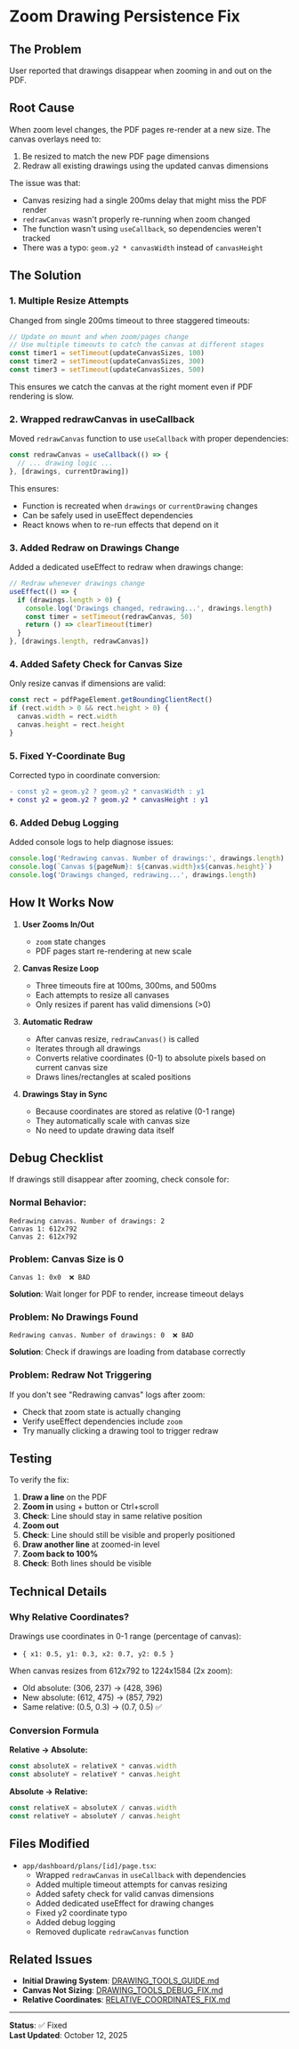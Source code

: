 # Zoom Drawing Persistence Fix

## The Problem

User reported that drawings disappear when zooming in and out on the PDF.

## Root Cause

When zoom level changes, the PDF pages re-render at a new size. The canvas overlays need to:
1. Be resized to match the new PDF page dimensions
2. Redraw all existing drawings using the updated canvas dimensions

The issue was that:
- Canvas resizing had a single 200ms delay that might miss the PDF render
- `redrawCanvas` wasn't properly re-running when zoom changed
- The function wasn't using `useCallback`, so dependencies weren't tracked
- There was a typo: `geom.y2 * canvasWidth` instead of `canvasHeight`

## The Solution

### 1. **Multiple Resize Attempts**

Changed from single 200ms timeout to three staggered timeouts:

```typescript
// Update on mount and when zoom/pages change
// Use multiple timeouts to catch the canvas at different stages
const timer1 = setTimeout(updateCanvasSizes, 100)
const timer2 = setTimeout(updateCanvasSizes, 300)
const timer3 = setTimeout(updateCanvasSizes, 500)
```

This ensures we catch the canvas at the right moment even if PDF rendering is slow.

### 2. **Wrapped redrawCanvas in useCallback**

Moved `redrawCanvas` function to use `useCallback` with proper dependencies:

```typescript
const redrawCanvas = useCallback(() => {
  // ... drawing logic ...
}, [drawings, currentDrawing])
```

This ensures:
- Function is recreated when `drawings` or `currentDrawing` changes
- Can be safely used in useEffect dependencies
- React knows when to re-run effects that depend on it

### 3. **Added Redraw on Drawings Change**

Added a dedicated useEffect to redraw when drawings change:

```typescript
// Redraw whenever drawings change
useEffect(() => {
  if (drawings.length > 0) {
    console.log('Drawings changed, redrawing...', drawings.length)
    const timer = setTimeout(redrawCanvas, 50)
    return () => clearTimeout(timer)
  }
}, [drawings.length, redrawCanvas])
```

### 4. **Added Safety Check for Canvas Size**

Only resize canvas if dimensions are valid:

```typescript
const rect = pdfPageElement.getBoundingClientRect()
if (rect.width > 0 && rect.height > 0) {
  canvas.width = rect.width
  canvas.height = rect.height
}
```

### 5. **Fixed Y-Coordinate Bug**

Corrected typo in coordinate conversion:

```diff
- const y2 = geom.y2 ? geom.y2 * canvasWidth : y1
+ const y2 = geom.y2 ? geom.y2 * canvasHeight : y1
```

### 6. **Added Debug Logging**

Added console logs to help diagnose issues:

```typescript
console.log('Redrawing canvas. Number of drawings:', drawings.length)
console.log(`Canvas ${pageNum}: ${canvas.width}x${canvas.height}`)
console.log('Drawings changed, redrawing...', drawings.length)
```

## How It Works Now

1. **User Zooms In/Out**
   - `zoom` state changes
   - PDF pages start re-rendering at new scale

2. **Canvas Resize Loop**
   - Three timeouts fire at 100ms, 300ms, and 500ms
   - Each attempts to resize all canvases
   - Only resizes if parent has valid dimensions (>0)

3. **Automatic Redraw**
   - After canvas resize, `redrawCanvas()` is called
   - Iterates through all drawings
   - Converts relative coordinates (0-1) to absolute pixels based on current canvas size
   - Draws lines/rectangles at scaled positions

4. **Drawings Stay in Sync**
   - Because coordinates are stored as relative (0-1 range)
   - They automatically scale with canvas size
   - No need to update drawing data itself

## Debug Checklist

If drawings still disappear after zooming, check console for:

### Normal Behavior:
```
Redrawing canvas. Number of drawings: 2
Canvas 1: 612x792
Canvas 2: 612x792
```

### Problem: Canvas Size is 0
```
Canvas 1: 0x0  ❌ BAD
```
**Solution**: Wait longer for PDF to render, increase timeout delays

### Problem: No Drawings Found
```
Redrawing canvas. Number of drawings: 0  ❌ BAD
```
**Solution**: Check if drawings are loading from database correctly

### Problem: Redraw Not Triggering
If you don't see "Redrawing canvas" logs after zoom:
- Check that zoom state is actually changing
- Verify useEffect dependencies include `zoom`
- Try manually clicking a drawing tool to trigger redraw

## Testing

To verify the fix:

1. **Draw a line** on the PDF
2. **Zoom in** using + button or Ctrl+scroll
3. **Check**: Line should stay in same relative position
4. **Zoom out** 
5. **Check**: Line should still be visible and properly positioned
6. **Draw another line** at zoomed-in level
7. **Zoom back to 100%**
8. **Check**: Both lines should be visible

## Technical Details

### Why Relative Coordinates?

Drawings use coordinates in 0-1 range (percentage of canvas):
- `{ x1: 0.5, y1: 0.3, x2: 0.7, y2: 0.5 }`

When canvas resizes from 612x792 to 1224x1584 (2x zoom):
- Old absolute: (306, 237) → (428, 396)
- New absolute: (612, 475) → (857, 792)
- Same relative: (0.5, 0.3) → (0.7, 0.5) ✅

### Conversion Formula

**Relative → Absolute:**
```typescript
const absoluteX = relativeX * canvas.width
const absoluteY = relativeY * canvas.height
```

**Absolute → Relative:**
```typescript
const relativeX = absoluteX / canvas.width
const relativeY = absoluteY / canvas.height
```

## Files Modified

- `app/dashboard/plans/[id]/page.tsx`:
  - Wrapped `redrawCanvas` in `useCallback` with dependencies
  - Added multiple timeout attempts for canvas resizing
  - Added safety check for valid canvas dimensions
  - Added dedicated useEffect for drawing changes
  - Fixed y2 coordinate typo
  - Added debug logging
  - Removed duplicate `redrawCanvas` function

## Related Issues

- **Initial Drawing System**: [DRAWING_TOOLS_GUIDE.md](./DRAWING_TOOLS_GUIDE.md)
- **Canvas Not Sizing**: [DRAWING_TOOLS_DEBUG_FIX.md](./DRAWING_TOOLS_DEBUG_FIX.md)
- **Relative Coordinates**: [RELATIVE_COORDINATES_FIX.md](./RELATIVE_COORDINATES_FIX.md)

---

**Status**: ✅ Fixed  
**Last Updated**: October 12, 2025


